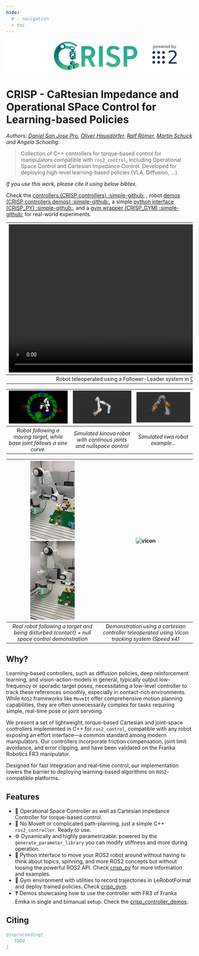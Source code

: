 ```yaml
---
hide:
  # - navigation
  - toc
---
```


<img src="media/crisp_logo.webp" alt="CRISP Controllers Logo"/>

# CRISP - **C**a**R**tesian **I**mpedance and Operational **SP**ace Control for Learning-based Policies
*Authors: [Daniel San Jose Pro](https://danielsanjosepro.github.io), [Oliver Hausdörfer](https://oliver.hausdoerfer.de/), [Ralf Römer](https://ralfroemer99.github.io), [Martin Schuck](https://amacati.github.io/) and Angela Schoellig.*

> Collection of C++ controllers for torque-based control for manipulators compatible with `ros2_control`, including Operational Space Control and Cartesian Impedance Control. Developed for deploying high-level learning-based policies (VLA, Diffusion, ...).

_If you use this work, please cite it using below bibtex._

Check the [controllers (CRISP controllers) :simple-github:](https://github.com/utiasDSL/crisp_controllers) , robot [demos (CRISP controllers demos) :simple-github:](https://github.com/utiasDSL/crisp_controllers_demos), a simple [python interface (CRISP_PY) :simple-github:](https://github.com/utiasDSL/crisp_py), and a [gym wrapper (CRISP_GYM) :simple-github:](https://github.com/utiasDSL/crisp_gym) for real-world experiments.

| <video src="media/pap_demo.mp4" controls="true" loop="true" autoplay="true" width="800"/> | <video src="media/policy.mp4" controls="true" loop="true" autoplay="true" width="800"/> |
|:--:|:--:|
| Robot teleoperated using a Follower-Leader system in [CRISP GYM :simple-github:](https://github.com/utiasDSL/crisp_gym) | Diffusion Policy trained and deployed from the same demonstrations. | 


| ![Franka](media/franka.gif) | ![kinova](media/kinova.gif) | ![iiwa](media/iiwa.gif) |
|:--:|:--:|:--:|
| *Robot following a moving target, while base joint follows a sine curve.* | *Simulated kinova robot with continous joints and nullspace control* | *Simulated iiwa robot example...* |

| ![franka_eight_reduced](media/franka_eight_reduced.gif)![franka_ns_reduced](media/franka_ns_reduced.gif) | ![vicon](media/franka_teleop.gif)|
|:--:|:--:|
| *Real robot following a target and being disturbed (contact) + null space control demonstration*  | *Demonstration using a cartesian controller teleoperated using Vicon tracking system (Speed x4)*| 


## Why?

Learning-based controllers, such as diffusion policies, deep reinforcement learning, and vision-action-models in general, typically output low-frequency or sporadic target poses, necessitating a low-level controller to track these references smoothly, especially in contact-rich environments.
While `ROS2` frameworks like `MoveIt` offer comprehensive motion planning capabilities, they are often unnecessarily complex for tasks requiring simple, real-time pose or joint servoing.

We present a set of lightweight, torque-based Cartesian and joint-space controllers implemented in C++ for `ros2_control`, compatible with any robot exposing an effort interface—a common standard among modern manipulators.
Our controllers incorporate friction compensation, joint limit avoidance, and error clipping, and have been validated on the Franka Robotics FR3 manipulator.

Designed for fast integration and real-time control, our implementation lowers the barrier to deploying learning-based algorithms on `ROS2`-compatible platforms.

## Features

- 🤖 Operational Space Controller as well as Cartesian Impedance Controller for torque-based control.  
- 🚫 No MoveIt or complicated path-planning, just a simple C++ `ros2_controller`. Ready to use.  
- ⚙️ Dynamically and highly parametrizable: powered by the `generate_parameter_library` you can modify stiffness and more during operation.  
- 🐍 Python interface to move your ROS2 robot around without having to think about topics, spinning, and more ROS2 concepts but without loosing the powerful ROS2 API. Check [crisp_py](https://github.com/utiasDSL/crisp_py) for more information and examples.
- 🔁 Gym environment with utilities to record trajectories in LeRobotFormat and deploy trained policies. Check [crisp_gym](https://github.com/utiasDSL/crisp_gym).
- ❓ Demos showcasing how to use the controller with FR3 of Franka Emika in single and bimanual setup. Check the [crisp_controller_demos](https://github.com/utiasDSL/crisp_controllers_demos).

## Citing

```bibtex
@inproceeding{
   TODO
}
```
